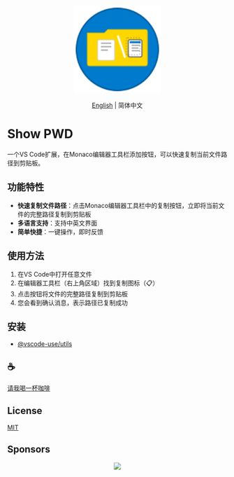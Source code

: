 <p align="center">
<img height="200" src="./assets/kv.png" alt="show-pwd">
</p>
<p align="center"> <a href="./README.md">English</a> | 简体中文</p>

# Show PWD

一个VS Code扩展，在Monaco编辑器工具栏添加按钮，可以快速复制当前文件路径到剪贴板。

## 功能特性

- **快速复制文件路径**：点击Monaco编辑器工具栏中的复制按钮，立即将当前文件的完整路径复制到剪贴板
- **多语言支持**：支持中英文界面
- **简单快捷**：一键操作，即时反馈

## 使用方法

1. 在VS Code中打开任意文件
2. 在编辑器工具栏（右上角区域）找到复制图标（📋）
3. 点击按钮将文件的完整路径复制到剪贴板
4. 您会看到确认消息，表示路径已复制成功

## 安装

- [@vscode-use/utils](https://github.com/vscode-use/utils)

## :coffee:

[请我喝一杯咖啡](https://github.com/Simon-He95/sponsor)

## License

[MIT](./license)

## Sponsors

<p align="center">
  <a href="https://cdn.jsdelivr.net/gh/Simon-He95/sponsor/sponsors.svg">
    <img src="https://cdn.jsdelivr.net/gh/Simon-He95/sponsor/sponsors.png"/>
  </a>
</p>
